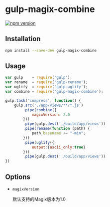 # gulp-magix-combine

[![npm version](https://badge.fury.io/js/gulp-magix-combine.svg)](http://badge.fury.io/js/gulp-magix-combine)

## Installation

```sh
npm install --save-dev gulp-magix-combine
```

## Usage

```javascript
var gulp    = require('gulp');
var rename  = require('gulp-rename');
var uglify  = require('gulp-uglify');
var combine = require('gulp-magix-combine');

gulp.task('compress', function() {
    gulp.src('./app/views/**/*.js')
        .pipe(combine({
            magixVersion: 2.0
        }))
        .pipe(gulp.dest('./build/app/views'))
        .pipe(rename(function (path) {
            path.basename += "-min";
        }))
        .pipe(uglify({
            output:{ascii_only:true}
        }))
        .pipe(gulp.dest('./build/app/views'))
})
```

## Options

- `magixVersion`
    
    默认支持的Magix版本为1.0

